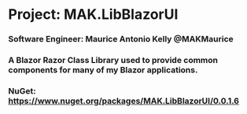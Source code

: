 # Project: MAK.LibBlazorUI
### Software Engineer: Maurice Antonio Kelly @MAKMaurice
### A Blazor Razor Class Library used to provide common components for many of my Blazor applications.
### NuGet: https://www.nuget.org/packages/MAK.LibBlazorUI/0.0.1.6
